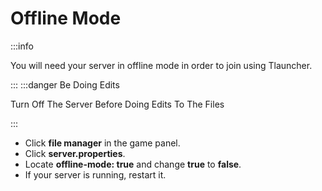 # Offline Mode
:::info

You will need your server in offline mode in order to join using Tlauncher.

:::
:::danger Be Doing Edits

Turn Off The Server Before Doing Edits To The Files

:::
- Click **file manager** in the game panel.
- Click **server.properties**.
- Locate **offline-mode: true** and change **true** to **false**.
- If your server is running, restart it.

